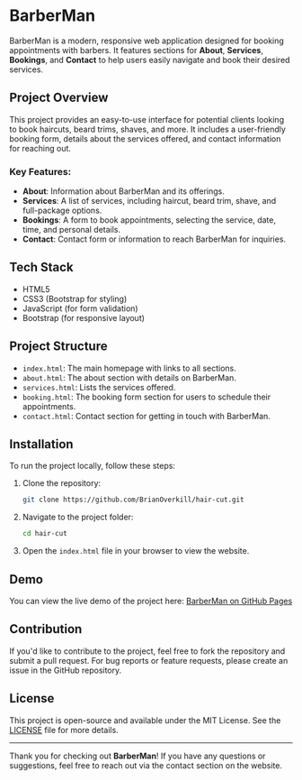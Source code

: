 # BarberMan

BarberMan is a modern, responsive web application designed for booking appointments with barbers. It features sections for **About**, **Services**, **Bookings**, and **Contact** to help users easily navigate and book their desired services.

## Project Overview

This project provides an easy-to-use interface for potential clients looking to book haircuts, beard trims, shaves, and more. It includes a user-friendly booking form, details about the services offered, and contact information for reaching out.

### Key Features:
- **About**: Information about BarberMan and its offerings.
- **Services**: A list of services, including haircut, beard trim, shave, and full-package options.
- **Bookings**: A form to book appointments, selecting the service, date, time, and personal details.
- **Contact**: Contact form or information to reach BarberMan for inquiries.

## Tech Stack

- HTML5
- CSS3 (Bootstrap for styling)
- JavaScript (for form validation)
- Bootstrap (for responsive layout)
  
## Project Structure

- `index.html`: The main homepage with links to all sections.
- `about.html`: The about section with details on BarberMan.
- `services.html`: Lists the services offered.
- `booking.html`: The booking form section for users to schedule their appointments.
- `contact.html`: Contact section for getting in touch with BarberMan.
  
## Installation

To run the project locally, follow these steps:

1. Clone the repository:

   ```bash
   git clone https://github.com/BrianOverkill/hair-cut.git
   ```

2. Navigate to the project folder:

   ```bash
   cd hair-cut
   ```

3. Open the `index.html` file in your browser to view the website.

## Demo

You can view the live demo of the project here: [BarberMan on GitHub Pages](https://github.com/BrianOverkill/hair-cut)

## Contribution

If you'd like to contribute to the project, feel free to fork the repository and submit a pull request. For bug reports or feature requests, please create an issue in the GitHub repository.

## License

This project is open-source and available under the MIT License. See the [LICENSE](LICENSE) file for more details.

---

Thank you for checking out **BarberMan**! If you have any questions or suggestions, feel free to reach out via the contact section on the website.

```

